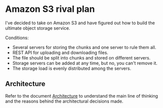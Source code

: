 # Amazon S3 rival plan

I've decided to take on Amazon S3 and have figured out how to build the ultimate object storage service.

Conditions:

- Several servers for storing the chunks and one server to rule them all.
- REST API for uploading and downloading files.
- The file should be split into chunks and stored on different servers.
- Storage servers can be added at any time, but no, you can't remove it.
- The storage load is evenly distributed among the servers.

## Architecture

Refer to the document [Architecture](docs/architecture.md) to understand the main line of thinking and the reasons behind the architectural decisions made.

